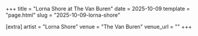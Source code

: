 +++
title = "Lorna Shore at The Van Buren"
date = 2025-10-09
template = "page.html"
slug = "2025-10-09-lorna-shore"

[extra]
artist = "Lorna Shore"
venue = "The Van Buren"
venue_url = ""
+++
